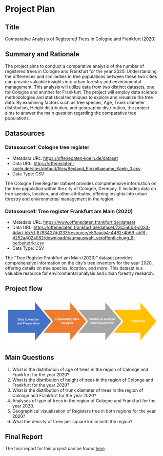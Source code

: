 # Project Plan

## Title
Comparative Analysis of Registered Trees in Cologne and Frankfurt (2020)

## Summary and Rationale
The project aims to conduct a comparative analysis of the number of registered trees in Cologne and Frankfurt for the year 2020. Understanding the differences and
similarities in tree populations between these two cities can provide valuable insights into urban forestry and environmental management. This analysis will
utilize data from two distinct datasets, one for Cologne and another for Frankfurt.
The project will employ data science methodologies and statistical techniques to explore and visualize the tree data. By examining factors such as tree species, Age, Trunk diameter distribution, Height distribution, and geographic distribution, the project aims to answer the main question regarding the comparative tree populations.


## Datasources
### Datasource1: Cologne tree register
* Metadata URL: https://offenedaten-koeln.de/dataset
* Data URL: https://offenedaten-koeln.de/sites/default/files/Bestand_Einzelbaeume_Koeln_0.csv
* Data Type: CSV

The Cologne Tree Register dataset provides comprehensive information on the tree population within the city of Cologne, Germany. It includes data on tree species,
location, and other attributes, offering insights into urban forestry and environmental management in the region.

### Datasource1: Tree register Frankfurt am Main (2020)
* Metadata URL: https://www.offenedaten.frankfurt.de/dataset
* Data URL: https://offenedaten.frankfurt.de/dataset/73c5a6b3-c033-4dad-bb7d-8783427dd233/resource/e53aacb4-4462-4b69-ab9f-4252a402a082/download/baumauswahl_veroffentlichung_8-berbeitetrkr.csv
* Data Type: CSV

The "Tree Register Frankfurt am Main (2020)" dataset provides comprehensive information on the city's tree inventory for the year 2020, offering details on tree species, location, and more. This dataset is a valuable resource for environmental analysis and urban forestry research.

## Project flow
![Flow Chart](/project/output_data/projectflow.png)

## Main Questions
1. What is the distribution of age of trees in the region of Colonge and Frankfurt for the year 2020?
2. What is the distribution of height of trees in the region of Colonge and Frankfurt for the year 2020?
3. What is the distribution of trunk diameter of trees in the region of Colonge and Frankfurt for the year 2020?
4. Analyses of type of trees in the region of Cologne and Frankfurt for the year 2020.
5. Geographical visualization of Registers tree in both regions for the year 2020?
6. What the density of trees per square km in both the region?

## Final Report
The final report for this project can be found [here](https://github.com/Ali623/made-template-ws2324/blob/main/project/Report.ipynb).
  

